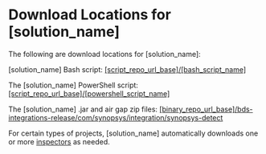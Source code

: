 # Download Locations for [solution_name]

The following are download locations for [solution_name]:

[solution_name] Bash script: 
[[script_repo_url_base]/[bash_script_name]]([script_repo_url_base]/[bash_script_name])

The [solution_name] PowerShell script: 
[[script_repo_url_base]/[powershell_script_name]]([script_repo_url_base]/[powershell_script_name])

The [solution_name] .jar and air gap zip files: 
[[binary_repo_url_base]/bds-integrations-release/com/synopsys/integration/synopsys-detect]([binary_repo_url_base]/bds-integrations-release/com/synopsys/integration/synopsys-detect)

For certain types of projects, [solution_name] automatically downloads one or more [inspectors](../components/inspectors.md) as needed.

